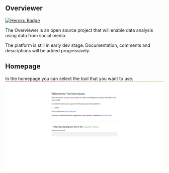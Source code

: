 ## Overviewer

[![Heroku Badge](https://img.shields.io/badge/Heroku-App%20link-Purple)](https://overviewer.co)

The Overviewer is an open source project that will enable data analysis using data from social media.

The platform is still in early dev stage. Documentation, comments and descriptions will be added progressively.

## Homepage

In the homepage you can select the tool that you want to use.
![App Home](./assets/home.png)
